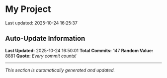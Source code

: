 # My Project


Last updated: 2025-10-24 16:25:37



















































































































































## Auto-Update Information

**Last Updated:** 2025-10-24 16:50:01
**Total Commits:** 147
**Random Value:** 8881
**Quote:** _Every commit counts!_

---
_This section is automatically generated and updated._